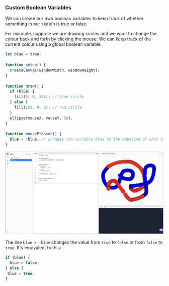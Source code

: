 ### Custom Boolean Variables

We can create our own boolean variables to keep track of whether something in our sketch is true or false. 

For example, suppose we are drawing circles and we want to change the colour back and forth by clicking the mouse. We can keep track of the current colour using a global boolean variable.

```js
let blue = true;

function setup() {
  createCanvas(windowWidth, windowHeight);
}

function draw() {
  if (blue) {
    fill(0, 0, 255); // blue circle
  } else {
    fill(255, 0, 0); // red circle
  }
  ellipse(mouseX, mouseY, 50);
}

function mousePressed() {
  blue = !blue; // changes the variable blue to the opposite of what it was before
}
```

![](../../Images/Red_And_Blue.png)

The line `blue = !blue` changes the value from `true` to `false` or from `false` to `true`. It's equivalent to this:

```js
if (blue) {
  blue = false;
} else {
 blue = true;
}
```
